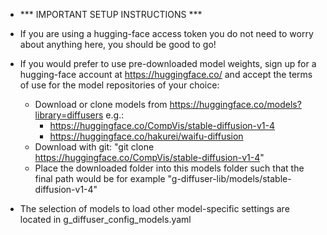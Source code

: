 - *** IMPORTANT SETUP INSTRUCTIONS ***
- If you are using a hugging-face access token you do not need to worry about anything here, you should be good to go!

- If you would prefer to use pre-downloaded model weights, sign up for a hugging-face account at https://huggingface.co/ and accept the terms of use for the model repositories of your choice:
	- Download or clone models from https://huggingface.co/models?library=diffusers e.g.:
	    - https://huggingface.co/CompVis/stable-diffusion-v1-4
	    - https://huggingface.co/hakurei/waifu-diffusion
	- Download with git: "git clone https://huggingface.co/CompVis/stable-diffusion-v1-4"
	- Place the downloaded folder into this models folder such that the final path would be for example "g-diffuser-lib/models/stable-diffusion-v1-4"

- The selection of models to load other model-specific settings are located in g_diffuser_config_models.yaml